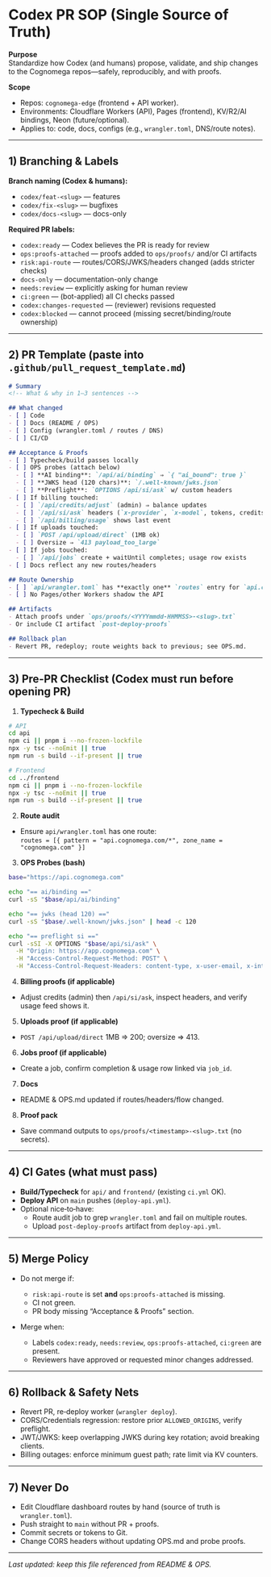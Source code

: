 # Codex PR SOP (Single Source of Truth)

**Purpose**  
Standardize how Codex (and humans) propose, validate, and ship changes to the Cognomega repos—safely, reproducibly, and with proofs.

**Scope**  
- Repos: `cognomega-edge` (frontend + API worker).  
- Environments: Cloudflare Workers (API), Pages (frontend), KV/R2/AI bindings, Neon (future/optional).  
- Applies to: code, docs, configs (e.g., `wrangler.toml`, DNS/route notes).

---

## 1) Branching & Labels

**Branch naming (Codex & humans):**
- `codex/feat-<slug>` — features
- `codex/fix-<slug>` — bugfixes
- `codex/docs-<slug>` — docs-only

**Required PR labels:**
- `codex:ready` — Codex believes the PR is ready for review
- `ops:proofs-attached` — proofs added to `ops/proofs/` and/or CI artifacts
- `risk:api-route` — routes/CORS/JWKS/headers changed (adds stricter checks)
- `docs-only` — documentation-only change
- `needs:review` — explicitly asking for human review
- `ci:green` — (bot-applied) all CI checks passed
- `codex:changes-requested` — (reviewer) revisions requested
- `codex:blocked` — cannot proceed (missing secret/binding/route ownership)

---

## 2) PR Template (paste into `.github/pull_request_template.md`)

```markdown
# Summary
<!-- What & why in 1–3 sentences -->

## What changed
- [ ] Code
- [ ] Docs (README / OPS)
- [ ] Config (wrangler.toml / routes / DNS)
- [ ] CI/CD

## Acceptance & Proofs
- [ ] Typecheck/build passes locally
- [ ] OPS probes (attach below)  
  - [ ] **AI binding**: `/api/ai/binding` ⇒ `{ "ai_bound": true }`
  - [ ] **JWKS head (120 chars)**: `/.well-known/jwks.json`
  - [ ] **Preflight**: `OPTIONS /api/si/ask` w/ custom headers
- [ ] If billing touched:  
  - [ ] `/api/credits/adjust` (admin) ⇒ balance updates  
  - [ ] `/api/si/ask` headers (`x-provider`, `x-model`, tokens, credits)
  - [ ] `/api/billing/usage` shows last event
- [ ] If uploads touched:  
  - [ ] `POST /api/upload/direct` (1MB ok)  
  - [ ] Oversize ⇒ `413 payload_too_large`
- [ ] If jobs touched:  
  - [ ] `/api/jobs` create + waitUntil completes; usage row exists
- [ ] Docs reflect any new routes/headers

## Route Ownership
- [ ] `api/wrangler.toml` has **exactly one** `routes` entry for `api.cognomega.com/*`
- [ ] No Pages/other Workers shadow the API

## Artifacts
- Attach proofs under `ops/proofs/<YYYYmmdd-HHMMSS>-<slug>.txt`
- Or include CI artifact `post-deploy-proofs`

## Rollback plan
- Revert PR, redeploy; route weights back to previous; see OPS.md.
```

---

## 3) Pre‑PR Checklist (Codex must run before opening PR)

1) **Typecheck & Build**
```bash
# API
cd api
npm ci || pnpm i --no-frozen-lockfile
npx -y tsc --noEmit || true
npm run -s build --if-present || true

# Frontend
cd ../frontend
npm ci || pnpm i --no-frozen-lockfile
npx -y tsc --noEmit || true
npm run -s build --if-present || true
```

2) **Route audit**
- Ensure `api/wrangler.toml` has one route:  
  `routes = [{ pattern = "api.cognomega.com/*", zone_name = "cognomega.com" }]`

3) **OPS Probes (bash)**
```bash
base="https://api.cognomega.com"

echo "== ai/binding =="
curl -sS "$base/api/ai/binding"

echo "== jwks (head 120) =="
curl -sS "$base/.well-known/jwks.json" | head -c 120

echo "== preflight si =="
curl -sSI -X OPTIONS "$base/api/si/ask" \
  -H "Origin: https://app.cognomega.com" \
  -H "Access-Control-Request-Method: POST" \
  -H "Access-Control-Request-Headers: content-type, x-user-email, x-intelligence-tier"
```

4) **Billing proofs (if applicable)**  
- Adjust credits (admin) then `/api/si/ask`, inspect headers, and verify usage feed shows it.

5) **Uploads proof (if applicable)**  
- `POST /api/upload/direct` 1MB ⇒ 200; oversize ⇒ 413.

6) **Jobs proof (if applicable)**
- Create a job, confirm completion & usage row linked via `job_id`.

7) **Docs**
- README & OPS.md updated if routes/headers/flow changed.

8) **Proof pack**
- Save command outputs to `ops/proofs/<timestamp>-<slug>.txt` (no secrets).

---

## 4) CI Gates (what must pass)

- **Build/Typecheck** for `api/` and `frontend/` (existing `ci.yml` OK).  
- **Deploy API** on `main` pushes (`deploy-api.yml`).  
- Optional nice‑to‑have:
  - Route audit job to grep `wrangler.toml` and fail on multiple routes.  
  - Upload `post-deploy-proofs` artifact from `deploy-api.yml`.

---

## 5) Merge Policy

- Do not merge if:
  - `risk:api-route` is set **and** `ops:proofs-attached` is missing.
  - CI not green.
  - PR body missing “Acceptance & Proofs” section.

- Merge when:
  - Labels `codex:ready`, `needs:review`, `ops:proofs-attached`, `ci:green` are present.
  - Reviewers have approved or requested minor changes addressed.

---

## 6) Rollback & Safety Nets

- Revert PR, re‑deploy worker (`wrangler deploy`).  
- CORS/Credentials regression: restore prior `ALLOWED_ORIGINS`, verify preflight.  
- JWT/JWKS: keep overlapping JWKS during key rotation; avoid breaking clients.  
- Billing outages: enforce minimum guest path; rate limit via KV counters.

---

## 7) Never Do

- Edit Cloudflare dashboard routes by hand (source of truth is `wrangler.toml`).  
- Push straight to `main` without PR + proofs.  
- Commit secrets or tokens to Git.  
- Change CORS headers without updating OPS.md and probe proofs.

---

_Last updated: keep this file referenced from README & OPS._
